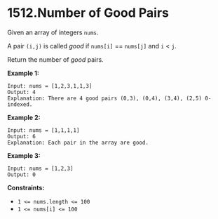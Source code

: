 # 1512.Number of Good Pairs

Given an array of integers `nums`.

A pair `(i,j)` is called *good* if `nums[i]` == `nums[j]` and `i` < `j`.

Return the number of *good* pairs.

 

**Example 1:**

```
Input: nums = [1,2,3,1,1,3]
Output: 4
Explanation: There are 4 good pairs (0,3), (0,4), (3,4), (2,5) 0-indexed.
```

**Example 2:**

```
Input: nums = [1,1,1,1]
Output: 6
Explanation: Each pair in the array are good.
```

**Example 3:**

```
Input: nums = [1,2,3]
Output: 0
```

 

**Constraints:**

- `1 <= nums.length <= 100`
- `1 <= nums[i] <= 100`